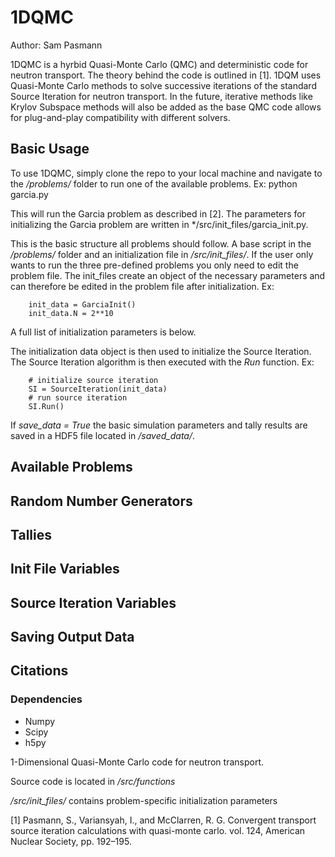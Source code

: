# 1DQMC
Author: Sam Pasmann

1DQMC is a hyrbid Quasi-Monte Carlo (QMC) and deterministic code for neutron transport.
The theory behind the code is outlined in [1]. 1DQM uses Quasi-Monte Carlo 
methods to solve successive iterations of the standard Source Iteration for 
neutron transport. In the future, iterative methods like
Krylov Subspace methods will also be added as the base QMC code allows for 
plug-and-play compatibility with different solvers.
 
## Basic Usage 

To use 1DQMC, simply clone the repo to your local machine and navigate to the
*/problems/* folder to run one of the available problems. Ex:
    python garcia.py

This will run the Garcia problem as described in [2]. The parameters for initializing
the Garcia problem are written in */src/init_files/garcia_init.py. 

This is the basic structure all problems should follow. A base script in the 
*/problems/* folder and an initialization file in */src/init_files/*. If the user
only wants to run the three pre-defined problems you only need to edit the problem file.
The init_files create an object of the necessary parameters and can therefore be edited
in the problem file after initialization. Ex:
```
    init_data = GarciaInit()
    init_data.N = 2**10
```
A full list of initialization parameters is below.

The initialization data object is then used to initialize the Source Iteration.
The Source Iteration algorithm is then executed with the *Run* function. Ex:
```
    # initialize source iteration
    SI = SourceIteration(init_data)
    # run source iteration
    SI.Run()
```
If *save_data = True* the basic simulation parameters and tally results are 
saved in a HDF5 file located in */saved_data/*.



## Available Problems

## Random Number Generators

## Tallies

## Init File Variables

## Source Iteration Variables

## Saving Output Data

## Citations

### Dependencies
- Numpy
- Scipy
- h5py

1-Dimensional Quasi-Monte Carlo code for neutron transport.

Source code is located in */src/functions*

*/src/init_files/* contains problem-specific initialization parameters


[1] Pasmann, S., Variansyah, I., and McClarren, R. G. Convergent transport 
    source iteration calculations with quasi-monte carlo. vol. 124,
    American Nuclear Society, pp. 192–195.